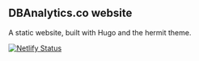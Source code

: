 ## DBAnalytics.co website

A static website, built with Hugo and the hermit theme.

[![Netlify Status](https://api.netlify.com/api/v1/badges/583cdd67-4b1a-490e-a147-db0123edf96c/deploy-status)](https://app.netlify.com/sites/sleepy-hawking-e91d0b/deploys)
